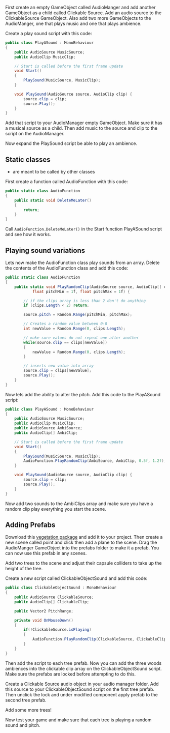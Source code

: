   
First create an empty GameObject called AudioManger and add another GameObject as a child called Clickable Source. Add an audio source to the ClickableSource GameObject. Also add two more GameObjects to the AudioManger, one that plays music and one that plays ambience. 

Create a play sound script with this code: 

```c#
public class PlayASound : MonoBehaviour
{
    public AudioSource MusicSource;
    public AudioClip MusicClip;

    // Start is called before the first frame update
    void Start()
    {
        PlaySound(MusicSource, MusicClip);
    }

    void PlaySound(AudioSource source, AudioClip clip) {
        source.clip = clip;
        source.Play(); 
    }
}
```
  
Add that script to your AudioManager empty GameObject. Make sure it has a musical source as a child. Then add music to the source and clip to the script on the AudioManager. 

Now expand the PlaySound script be able to play an ambience. 

## Static classes

* are meant to be called by other classes 

First create a function called AudioFunction with this code: 

```C#
public static class AudioFunction
{
    public static void DeleteMeLater()
    {
        return;
    }
}
```

Call `AudioFunction.DeleteMeLater()` in the Start function PlayASound script and see how it works.

## Playing sound variations 

Lets now make the AudioFunction class play sounds from an array. Delete the contents of the AudioFunction class and add this code:

```c#
public static class AudioFunction
{
    public static void PlayRandomClip(AudioSource source, AudioClip[] clips,
            float pitchMin = 1f, float pitchMax = 1f) {

        // if the clips array is less than 2 don't do anything
        if (clips.Length < 2) return; 

        source.pitch = Random.Range(pitchMin, pitchMax); 

        // Creates a random value between 0-8
        int newValue = Random.Range(0, clips.Length);

        // make sure values do not repeat one after another 
        while(source.clip == clips[newValue])
        {
            newValue = Random.Range(0, clips.Length);
        }

        // inserts new value into array
        source.clip = clips[newValue];
        source.Play();
    }
}
```

Now lets add the ability to alter the pitch. Add this code to the PlayASound script:

```c#
public class PlayASound : MonoBehaviour
{
    public AudioSource MusicSource;
    public AudioClip MusicClip;
    public AudioSource AmbiSource;
    public AudioClip[] AmbiClip;

    // Start is called before the first frame update
    void Start()
    {
        PlaySound(MusicSource, MusicClip);
        AudioFunction.PlayRandomClip(AmbiSource, AmbiClip, 0.5f, 1.2f);
    }

    void PlaySound(AudioSource source, AudioClip clip) {
        source.clip = clip;
        source.Play(); 
    }
}
```

Now add two sounds to the AmbiClips array and make sure you have a random clip play everything you start the scene. 

## Adding Prefabs

Download this [vegetation package](https://dakotastateuniversity-my.sharepoint.com/:u:/g/personal/tate_carson_dsu_edu/EYILmeL5ajVGhGFVsLRO8a4B1UDFXRZhfG0U4d_03-mFyQ?e=Ycxq3B) and add it to your project. Then create a new scene called point and click then add a plane to the scene. Drag the AudioManger GameObject into the prefabs folder to make it a prefab. You can now use this prefab in any scenes. 

Add two trees to the scene and adjust their capsule colliders to take up the height of the tree. 

Create a new script called ClickableObjectSound and add this code:

```c#
public class ClickableObjectSound : MonoBehaviour
{
    public AudioSource ClickableSource;
    public AudioClip[] ClickableClip;

    public Vector2 PitchRange;

    private void OnMouseDown()
    {
        if(!ClickableSource.isPlaying)
        {
            AudioFunction.PlayRandomClip(ClickableSource, ClickableClip, PitchRange.x, PitchRange.y);
        }
    }
}
```

Then add the script to each tree prefab. Now you can add the three woods ambiences into the clickable clip array on the ClickableObjectSound script. Make sure the prefabs are locked before attempting to do this. 

Create a Clickable Source audio object in your audio manager folder. Add this source to your ClickableObjectSound script on the first tree prefab. Then unclick the lock and under modified component apply prefab to the second tree prefab.

Add some more trees! 

Now test your game and make sure that each tree is playing a random sound and pitch. 
